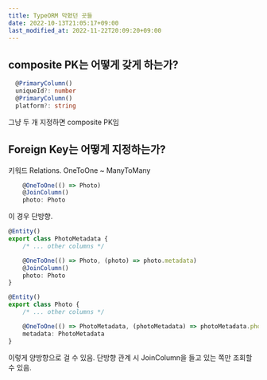 ```yaml
---
title: TypeORM 막혔던 곳들
date: 2022-10-13T21:05:17+09:00
last_modified_at: 2022-11-22T20:09:20+09:00
---
```

## composite PK는 어떻게 갖게 하는가?

```ts
  @PrimaryColumn()
  uniqueId?: number
  @PrimaryColumn()
  platform?: string
```

그냥 두 개 지정하면 composite PK임

## Foreign Key는 어떻게 지정하는가?

키워드 Relations. OneToOne ~ ManyToMany

```ts
    @OneToOne(() => Photo)
    @JoinColumn()
    photo: Photo
```

이 경우 단방향.

```ts
@Entity()
export class PhotoMetadata {
    /* ... other columns */

    @OneToOne(() => Photo, (photo) => photo.metadata)
    @JoinColumn()
    photo: Photo
}

@Entity()
export class Photo {
    /* ... other columns */

    @OneToOne(() => PhotoMetadata, (photoMetadata) => photoMetadata.photo)
    metadata: PhotoMetadata
}
```

이렇게 양방향으로 걸 수 있음. 단방향 관계 시 JoinColumn을 들고 있는 쪽만 조회할 수 있음.


